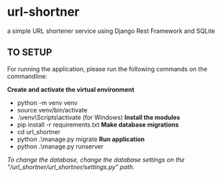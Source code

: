 # url-shortner
a simple URL shortener service using Django Rest Framework and SQLite

## TO SETUP
For running the application, please run the following commands on the commandline:

**Create and activate the virtual environment**
 - python -m venv venv
 - source venv/bin/activate
 - .\venv\Scripts\activate (for Windows)
 **Install the modules**
 - pip install -r requirements.txt
 **Make database migrations**
 - cd url_shortner
 - python .\manage.py migrate
 **Run application**
 - python .\manage.py runserver

*To change the database, change the database settings on the "/url_shortner/url_shortner/settings.py" path.*
